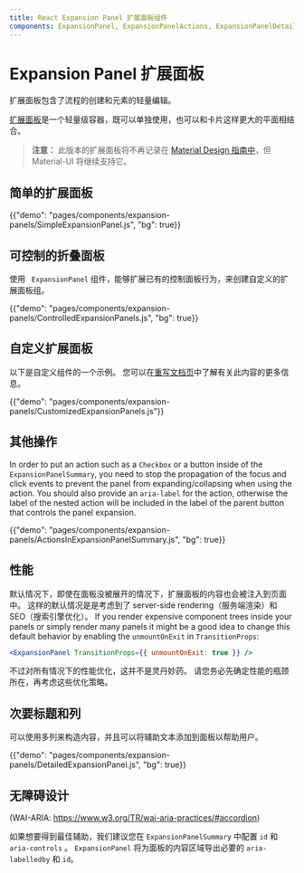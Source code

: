 ```yaml
---
title: React Expansion Panel 扩展面板组件
components: ExpansionPanel, ExpansionPanelActions, ExpansionPanelDetails, ExpansionPanelSummary
---
```


# Expansion Panel 扩展面板

<p class="description">扩展面板包含了流程的创建和元素的轻量编辑。</p>

[扩展面板](https://material.io/archive/guidelines/components/expansion-panels.html)是一个轻量级容器，既可以单独使用，也可以和卡片这样更大的平面相结合。

> **注意：** 此版本的扩展面板将不再记录在 [Material Design 指南中](https://material.io/)，但 Material-UI 将继续支持它。

## 简单的扩展面板

{{"demo": "pages/components/expansion-panels/SimpleExpansionPanel.js", "bg": true}}

## 可控制的折叠面板

使用 ` ExpansionPanel` 组件，能够扩展已有的控制面板行为，来创建自定义的扩展面板组。

{{"demo": "pages/components/expansion-panels/ControlledExpansionPanels.js", "bg": true}}

## 自定义扩展面板

以下是自定义组件的一个示例。 您可以在[重写文档页](/customization/components/)中了解有关此内容的更多信息。

{{"demo": "pages/components/expansion-panels/CustomizedExpansionPanels.js"}}

## 其他操作

In order to put an action such as a `Checkbox` or a button inside of the `ExpansionPanelSummary`, you need to stop the propagation of the focus and click events to prevent the panel from expanding/collapsing when using the action. You should also provide an `aria-label` for the action, otherwise the label of the nested action will be included in the label of the parent button that controls the panel expansion.

{{"demo": "pages/components/expansion-panels/ActionsInExpansionPanelSummary.js", "bg": true}}

## 性能

默认情况下，即使在面板没被展开的情况下，扩展面板的内容也会被注入到页面中。 这样的默认情况是是考虑到了 server-side rendering（服务端渲染）和 SEO（搜索引擎优化）。 If you render expensive component trees inside your panels or simply render many panels it might be a good idea to change this default behavior by enabling the `unmountOnExit` in `TransitionProps`:

```jsx
<ExpansionPanel TransitionProps={{ unmountOnExit: true }} />
```

不过对所有情况下的性能优化，这并不是灵丹妙药。 请您务必先确定性能的瓶颈所在，再考虑这些优化策略。

## 次要标题和列

可以使用多列来构造内容，并且可以将辅助文本添加到面板以帮助用户。

{{"demo": "pages/components/expansion-panels/DetailedExpansionPanel.js", "bg": true}}

## 无障碍设计

(WAI-ARIA: https://www.w3.org/TR/wai-aria-practices/#accordion)

如果想要得到最佳辅助，我们建议您在 `ExpansionPanelSummary` 中配置 `id` 和 `aria-controls` 。 `ExpansionPanel` 将为面板的内容区域导出必要的 `aria-labelledby` 和 `id`。